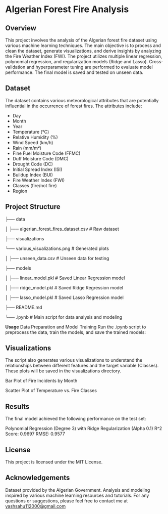 # Algerian Forest Fire Analysis

## Overview

This project involves the analysis of the Algerian forest fire dataset using various machine learning techniques. The main objective is to process and clean the dataset, generate visualizations, and derive insights by analyzing the Fire Weather Index (FWI). The project utilizes multiple linear regression, polynomial regression, and regularization models (Ridge and Lasso). Cross-validation and hyperparameter tuning are performed to evaluate model performance. The final model is saved and tested on unseen data.

## Dataset

The dataset contains various meteorological attributes that are potentially influential in the occurrence of forest fires. The attributes include:

- Day
- Month
- Year
- Temperature (°C)
- Relative Humidity (%)
- Wind Speed (km/h)
- Rain (mm/m²)
- Fine Fuel Moisture Code (FFMC)
- Duff Moisture Code (DMC)
- Drought Code (DC)
- Initial Spread Index (ISI)
- Buildup Index (BUI)
- Fire Weather Index (FWI)
- Classes (fire/not fire)
- Region

## Project Structure

├── data

│ ├── algerian_forest_fires_dataset.csv # Raw dataset

├── visualizations

  └── various_visualizations.png # Generated plots
  
│ ├── unseen_data.csv # Unseen data for testing

├── models

│ ├── linear_model.pkl # Saved Linear Regression model

│ ├── ridge_model.pkl # Saved Ridge Regression model

│ ├── lasso_model.pkl # Saved Lasso Regression model

├── README.md

└── .ipynb # Main script for data analysis and modeling



**Usage**
Data Preparation and Model Training
Run the .ipynb script to preprocess the data, train the models, and save the trained models:

## Visualizations
The script also generates various visualizations to understand the relationships between different features and the target variable (Classes). These plots will be saved in the visualizations directory.

Bar Plot of Fire Incidents by Month

Scatter Plot of Temperature vs. Fire Classes

## Results
The final model achieved the following performance on the test set:

Polynomial Regression (Degree 3) with Ridge Regularization (Alpha 0.1)
R^2 Score: 0.9697
RMSE: 0.9577
## License
This project is licensed under the MIT License.

## Acknowledgements
Dataset provided by the Algerian Government.
Analysis and modeling inspired by various machine learning resources and tutorials.
For any questions or suggestions, please feel free to contact me at yashsahu112000@gmail.com
    
